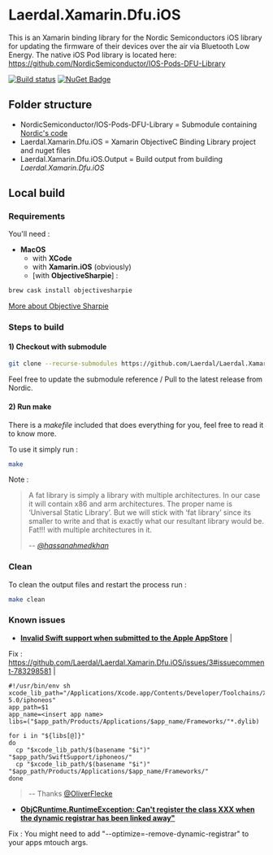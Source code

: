 # Laerdal.Xamarin.Dfu.iOS

This is an Xamarin binding library for the Nordic Semiconductors iOS library for updating the firmware of their devices over the air via Bluetooth Low Energy.
The native iOS Pod library is located here: https://github.com/NordicSemiconductor/IOS-Pods-DFU-Library

[![Build status](https://dev.azure.com/LaerdalMedical/Healthcare%20Responders/_apis/build/status/Github/Laerdal.Xamarin.Dfu.iOS)](https://dev.azure.com/LaerdalMedical/Healthcare%20Responders/_build/latest?definitionId=99)
[![NuGet Badge](https://buildstats.info/nuget/Laerdal.Xamarin.Dfu.iOS)](https://www.nuget.org/packages/Laerdal.Xamarin.Dfu.iOS/)

## Folder structure

- NordicSemiconductor/IOS-Pods-DFU-Library = Submodule containing [Nordic's code](https://github.com/NordicSemiconductor/IOS-Pods-DFU-Library)
- Laerdal.Xamarin.Dfu.iOS = Xamarin ObjectiveC Binding Library project and nuget files
- Laerdal.Xamarin.Dfu.iOS.Output = Build output from building *Laerdal.Xamarin.Dfu.iOS*

## Local build

### Requirements

You'll need :

- **MacOS**
  - with **XCode**
  - with **Xamarin.iOS** (obviously)
  - [with **ObjectiveSharpie**] :

```bash
brew cask install objectivesharpie
```

[More about Objective Sharpie](https://docs.microsoft.com/en-us/xamarin/cross-platform/macios/binding/objective-sharpie/get-started)

### Steps to build

#### 1) Checkout with submodule

```bash
git clone --recurse-submodules https://github.com/Laerdal/Laerdal.Xamarin.Dfu.iOS.git
```

Feel free to update the submodule reference / Pull to the latest release from Nordic.

#### 2) Run **make**

There is a *makefile* included that does everything for you, feel free to read it to know more.

To use it simply run :

```bash
make
```

Note :

> A fat library is simply a library with multiple architectures. In our case it will contain x86 and arm architectures. The proper name is ‘Universal Static Library’. But we will stick with ‘fat library’ since its smaller to write and that is exactly what our resultant library would be. Fat!!! with multiple architectures in it.
>
> -- <cite>[@hassanahmedkhan](https://medium.com/@hassanahmedkhan/a-noobs-guide-to-creating-a-fat-library-for-ios-bafe8452b84b)</cite>

### Clean

To clean the output files and restart the process run :

```bash
make clean
```

### Known issues

- [**Invalid Swift support when submitted to the Apple AppStore**](https://github.com/Laerdal/Laerdal.Xamarin.Dfu.iOS/issues/3) |

Fix : https://github.com/Laerdal/Laerdal.Xamarin.Dfu.iOS/issues/3#issuecomment-783298581 | 

```shell
#!/usr/bin/env sh
xcode_lib_path="/Applications/Xcode.app/Contents/Developer/Toolchains/XcodeDefault.xctoolchain/usr/lib/swift-5.0/iphoneos"
app_path=$1
app_name=<insert app name>
libs=("$app_path/Products/Applications/$app_name/Frameworks/"*.dylib)

for i in "${libs[@]}"
do
  cp "$xcode_lib_path/$(basename "$i")" "$app_path/SwiftSupport/iphoneos/"
  cp "$xcode_lib_path/$(basename "$i")" "$app_path/Products/Applications/$app_name/Frameworks/"
done
```

> -- Thanks [@OliverFlecke](https://github.com/OliverFlecke)

- [**ObjCRuntime.RuntimeException: Can't register the class XXX when the dynamic registrar has been linked away"**](https://github.com/Laerdal/Laerdal.Xamarin.Dfu.iOS/issues/1)

Fix : You might need to add "--optimize=-remove-dynamic-registrar" to your apps mtouch args.

